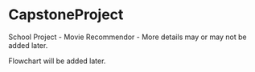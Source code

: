 # CapstoneProject
School Project - Movie Recommendor - More details may or may not be added later. 

Flowchart will be added later.
